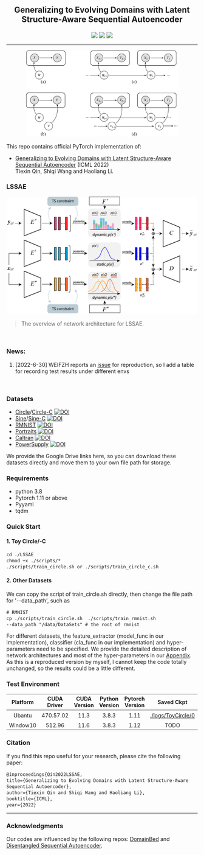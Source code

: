 <h2 align="center">
<p> Generalizing to Evolving Domains with Latent Structure-Aware Sequential Autoencoder</p>
</h2>

<div align="center">

[![](https://img.shields.io/github/stars/WonderSeven/LSSAE)](https://github.com/WonderSeven/LSSAE)
[![](https://img.shields.io/github/forks/WonderSeven/LSSAE)](https://github.com/WonderSeven/LSSAE)
[![](https://img.shields.io/github/license/WonderSeven/LSSAE)](https://github.com/WonderSeven/LSSAE/blob/main/LICENSE)

</div>

---

<p align="center">
    <img width=400 src="./figs/DAG.png">
    <!-- <br>Fig 1. The overview of network architecture for LSSAE.</br> -->
</p>

This repo contains official PyTorch implementation of:

- [Generalizing to Evolving Domains with Latent Structure-Aware Sequential Autoencoder](https://arxiv.org/abs/2205.07649) (ICML 2022) 
  <br>Tiexin Qin, Shiqi Wang and Haoliang Li.</br>


<!-- <center>
<img src="./figs/framework.png" width="90%" height="50%" />
</center> -->




### LSSAE

<p align="center">
    <img width=500 src="./figs/framework_LSSAE.png">
    <!-- <br>Fig 1. .</br> -->
</p>

> The overview of network architecture for LSSAE.

<br>

### News:
1. [2022-6-30] WEIFZH reports an [issue](https://github.com/WonderSeven/LSSAE/issues/2) for reproduction, so I add a table for recording test results under different envs

<br>

### Datasets
- [Circle](https://drive.google.com/file/d/1kWyunwxMXGJI5lARqTuJUFP8_gZ3nFA-/view?usp=sharing)/[Circle-C](https://drive.google.com/file/d/1LM2aWS-d4d47syWROkM57oI2AGZ-hnD2/view?usp=sharing)  [![DOI](https://zenodo.org/badge/DOI/10.1007/978-3-319-46227-1_7.svg)](https://doi.org/10.1007/978-3-319-46227-1_7)
- [Sine](https://drive.google.com/file/d/1E0Z4wxPjQKvWESlZdmt70A6B9SBOXSsw/view?usp=sharing)/[Sine-C](https://drive.google.com/file/d/1l15E_RX9zlvicSYur_Bwdqm7t-LbcKri/view?usp=sharing) [![DOI](https://zenodo.org/badge/DOI/10.1007/978-3-319-46227-1_7.svg)](https://doi.org/10.1007/978-3-319-46227-1_7)
- [RMNIST](http://yann.lecun.com/exdb/mnist/) [![DOI](https://zenodo.org/badge/DOI/10.1109/ICCV.2015.293.svg)](https://doi.org/10.1109/ICCV.2015.293)
- [Portraits](https://drive.google.com/file/d/1nvKn2pwaU6vr7Zmo6DTSts2i5Ik_--DW/view?usp=sharing) [![DOI](https://zenodo.org/badge/DOI/10.1109/TCI.2017.2699865.svg)](https://doi.org/10.1109/TCI.2017.2699865)
- [Caltran](https://drive.google.com/file/d/1x-23eDB1ksE2qKDbpA8vwmBRsWD6jiJw/view?usp=sharing) [![DOI](https://zenodo.org/badge/DOI/10.1109/CVPR.2014.116.svg)](https://doi.org/10.1109/CVPR.2014.116)
- [PowerSupply](https://drive.google.com/file/d/11AXm-kcSWk2LBhaNEMm56UVm7Evhj793/view?usp=sharing) [![DOI](https://zenodo.org/badge/DOI/10.1109/JAS.2019.1911747.svg)](https://doi.org/10.1109/JAS.2019.1911747)

We provide the Google Drive links here, so you can download these datasets directly and move them to your own file path for storage.


### Requirements

- python 3.8
- Pytorch 1.11 or above
- Pyyaml
- tqdm

### Quick Start

#### 1. Toy Circle/-C
```
cd ./LSSAE
chmod +x ./scripts/*
./scripts/train_circle.sh or ./scripts/train_circle_c.sh
```


#### 2. Other Datasets

We can copy the script of train_circle.sh directly, then change the file path for '--data_path', such as 

```
# RMNIST
cp ./scripts/train_circle.sh  ./scripts/train_rmnist.sh
--data_path "/data/DataSets" # the root of rmnist
```

For different datasets, the feature_extractor (model_func in our implementation), classifier (cla_func in our implementation) and hyper-parameters need to be specified. We provide the detailed description of network architectures and most of the hyper-parameters in our [Appendix](https://arxiv.org/abs/2205.07649). As this is a reproduced version by myself, I cannot keep the code totally unchanged, so the results could be a little different.


### Test Environment

| Platform | CUDA Driver| CUDA Version | Python Version | Pytorch Version | Saved Ckpt | Status |
| :------: | :--------: | :----------: | :------------: | :-------------: | :--------: | :----: |
|  Ubantu  | 470.57.02  |     11.3     |      3.8.3     |      1.11       |[./logs/ToyCircle/0](./logs/ToyCircle/0)| :heavy_check_mark:|
| Window10 |   512.96   |     11.6     |      3.8.3     |      1.12       | TODO | - |




### Citation    
If you find this repo useful for your research, please cite the following paper:

    @inproceedings{Qin2022LSSAE,
    title={Generalizing to Evolving Domains with Latent Structure-Aware Sequential Autoencoder},
    author={Tiexin Qin and Shiqi Wang and Haoliang Li},
    booktitle={ICML},
    year={2022}

---

### Acknowledgments

Our codes are influenced by the following repos: [DomainBed](https://github.com/facebookresearch/DomainBed) and [Disentangled Sequential Autoencoder](https://github.com/yatindandi/Disentangled-Sequential-Autoencoder).




